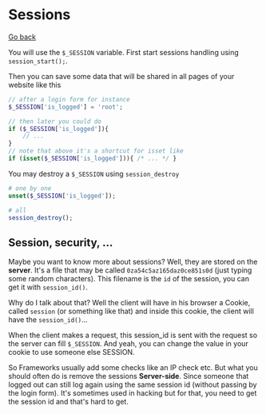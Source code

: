 # Sessions

[Go back](..)

You will use the ``$_SESSION`` variable.
First start sessions handling using
``session_start();``.

Then you can save some data that will be shared
in all pages of your website like this

```php
// after a login form for instance
$_SESSION['is_logged'] = 'root';

// then later you could do
if ($_SESSION['is_logged']){
    // ...
}
// note that above it's a shortcut for isset like
if (isset($_SESSION['is_logged'])){ /* ... */ }
```

You may destroy a ``$_SESSION`` using `session_destroy`

```php
# one by one
unset($_SESSION['is_logged']);

# all
session_destroy();
```

<div class="sr"></div>

## Session, security, ...

Maybe you want to know more about sessions? Well, they
are stored on the **server**. It's a file that may be called
``0za54c5az165daz0ce851s0d`` (just typing some
random characters). This filename is the ``id`` of the session,
you can get it with ``session_id()``.

Why do I talk about that? Well the client will have in his
browser a Cookie, called ``session`` (or something
like that) and inside this cookie, the client will
have the ``session_id()``...

When the client makes a request, this session_id is sent
with the request so the server can fill ``$_SESSION``.
And yeah, you can change the value in your cookie
to use someone else SESSION.

So Frameworks usually add some checks like an IP check
etc. But what you should often do is remove the sessions
**Server-side**. Since someone that logged out can still
log again using the same session id (without passing
by the login form). It's sometimes
used in hacking but for that, you need to get the
session id and that's hard to get.
